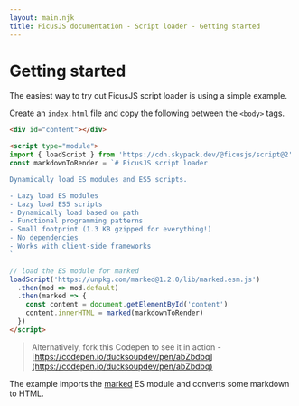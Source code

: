 ```yaml
---
layout: main.njk
title: FicusJS documentation - Script loader - Getting started
---
```

# Getting started

The easiest way to try out FicusJS script loader is using a simple example.

Create an `index.html` file and copy the following between the `<body>` tags.

```html
<div id="content"></div>

<script type="module">
import { loadScript } from 'https://cdn.skypack.dev/@ficusjs/script@2'
const markdownToRender = `# FicusJS script loader

Dynamically load ES modules and ES5 scripts.

- Lazy load ES modules
- Lazy load ES5 scripts
- Dynamically load based on path
- Functional programming patterns
- Small footprint (1.3 KB gzipped for everything!)
- No dependencies
- Works with client-side frameworks
`

// load the ES module for marked
loadScript('https://unpkg.com/marked@1.2.0/lib/marked.esm.js')
  .then(mod => mod.default)
  .then(marked => {
    const content = document.getElementById('content')
    content.innerHTML = marked(markdownToRender)
  })
</script>
```

> Alternatively, fork this Codepen to see it in action - [https://codepen.io/ducksoupdev/pen/abZbdbq](https://codepen.io/ducksoupdev/pen/abZbdbq)

The example imports the [marked](https://www.npmjs.com/package/marked) ES module and converts some markdown to HTML.
